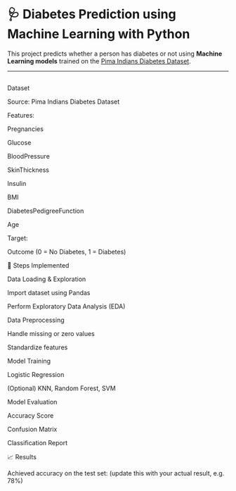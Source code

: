 # 🩺 Diabetes Prediction using Machine Learning with Python

This project predicts whether a person has diabetes or not using **Machine Learning models** trained on the [Pima Indians Diabetes Dataset](https://www.kaggle.com/datasets/uciml/pima-indians-diabetes-database).

---

## 

Dataset

Source: Pima Indians Diabetes Dataset

Features:

Pregnancies

Glucose

BloodPressure

SkinThickness

Insulin

BMI

DiabetesPedigreeFunction

Age

Target:

Outcome (0 = No Diabetes, 1 = Diabetes)

🚀 Steps Implemented

Data Loading & Exploration

Import dataset using Pandas

Perform Exploratory Data Analysis (EDA)

Data Preprocessing

Handle missing or zero values

Standardize features

Model Training

Logistic Regression

(Optional) KNN, Random Forest, SVM

Model Evaluation

Accuracy Score

Confusion Matrix

Classification Report

📈 Results

Achieved accuracy on the test set:
(update this with your actual result, e.g. 78%)
